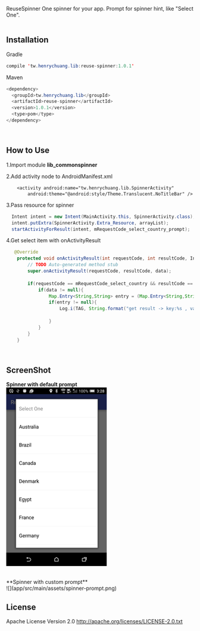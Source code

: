 ReuseSpinner
One spinner for your app. Prompt for spinner hint, like "Select One".
<br/><br/>

Installation
-----------
Gradle
```Java
compile 'tw.henrychuang.lib:reuse-spinner:1.0.1'
```
Maven
```Java
<dependency>
  <groupId>tw.henrychuang.lib</groupId>
  <artifactId>reuse-spinner</artifactId>
  <version>1.0.1</version>
  <type>pom</type>
</dependency>
```

<br/>

How to Use
-----------
1.Import module **lib_commonspinner**

2.Add activity node to AndroidManifest.xml
        
        <activity android:name="tw.henrychuang.lib.SpinnerActivity"
            android:theme="@android:style/Theme.Translucent.NoTitleBar" />

3.Pass resource for spinner
```Java
  Intent intent = new Intent(MainActivity.this, SpinnerActivity.class);
  intent.putExtra(SpinnerActivity.Extra_Resource, arrayList);
  startActivityForResult(intent, mRequestCode_select_country_prompt);
```
4.Get select item with onActivityResult
```Java
   @Override
    protected void onActivityResult(int requestCode, int resultCode, Intent data) {
        // TODO Auto-generated method stub
        super.onActivityResult(requestCode, resultCode, data);

        if(requestCode == mRequestCode_select_country && resultCode == RESULT_OK){
            if(data != null){
                Map.Entry<String,String> entry = (Map.Entry<String,String>) data.getSerializableExtra(SpinnerActivity.Result_Data);
                if(entry != null){
                    Log.i(TAG, String.format("get result -> key:%s , value:%s", entry.getKey(), entry.getValue()));

                }
            }
        }
    }
```

<br/>

ScreenShot
-----------
**Spinner with default prompt**<br/>
![](app/src/main/assets/spinner.png)

<br/>
**Spinner with custom prompt**<br/>
![](app/src/main/assets/spinner-prompt.png)

<br/>

License
-------
Apache License Version 2.0
http://apache.org/licenses/LICENSE-2.0.txt
